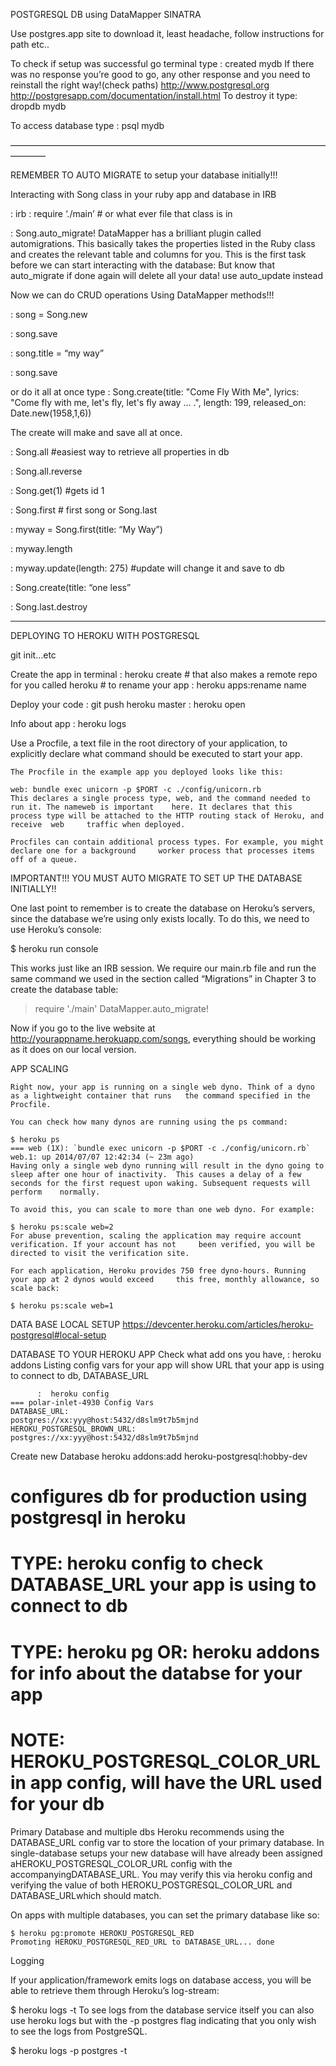 POSTGRESQL DB using DataMapper SINATRA

Use postgres.app site to download it, least headache, follow instructions for path etc..

To check if setup was successful go terminal type   :   created mydb
If there was no response you’re good to go, any other response and you need to reinstall the right way!(check paths)
http://www.postgresql.org
http://postgresapp.com/documentation/install.html
To destroy it type:    dropdb mydb

To access database type :   psql mydb

————————————————————————————————————————


REMEMBER TO AUTO MIGRATE to setup your database initially!!!

Interacting with Song class in your ruby app and database in IRB 

:	irb
:	require ‘./main’  			# or what ever file that class is in

: 	Song.auto_migrate!
DataMapper has a brilliant plugin called automigrations. This basically takes the properties listed in the Ruby class and creates the relevant table and columns for you. This is the first task before we can start interacting with the database:  But know that auto_migrate if done again will delete all your data! use auto_update instead

Now we can do CRUD operations Using DataMapper methods!!!

:  song = Song.new

:  song.save

:  song.title = “my way”

:  song.save

or do it all at once type   :   Song.create(title: "Come Fly With Me", lyrics: "Come fly with me, let's fly, let's fly away ... .", length: 199, released_on: Date.new(1958,1,6))

The create will make and save all at once.



:  Song.all  #easiest way to retrieve all properties in db

:  Song.all.reverse

:  Song.get(1) #gets id 1

:  Song.first  # first song or Song.last

:  myway = Song.first(title: “My Way”)

:  myway.length

:  myway.update(length: 275)  	#update will change it and save to db

:  Song.create(title: “one less”

:  Song.last.destroy


--------------------------------------------------------------------------

DEPLOYING TO HEROKU WITH POSTGRESQL

git init…etc

Create the app in terminal :  heroku create
	# that also makes a remote repo for you called heroku 
	# to rename your app :  heroku apps:rename name

Deploy your code :  git push heroku master
			     :  heroku open

Info about app	     :  heroku logs

Use a Procfile, a text file in the root directory of your application, to explicitly declare what command 	should be executed to start your app.

	The Procfile in the example app you deployed looks like this:

	web: bundle exec unicorn -p $PORT -c ./config/unicorn.rb
	This declares a single process type, web, and the command needed to run it. The nameweb is important 	here. It declares that this process type will be attached to the HTTP routing stack of Heroku, and receive 	web 	traffic when deployed.

	Procfiles can contain additional process types. For example, you might declare one for a background 	worker process that processes items off of a queue.



IMPORTANT!!! YOU MUST AUTO MIGRATE TO SET UP THE DATABASE INITIALLY!! 

One last point to remember is to create the database on Heroku’s servers, since the database we’re using only exists locally. To do this, we need to use Heroku’s console:

$ heroku run console

This works just like an IRB session. We require our main.rb file and run the same command we used in the section called “Migrations” in Chapter 3 to create the database table:

> require './main'
> DataMapper.auto_migrate!

Now if you go to the live website at http://yourappname.herokuapp.com/songs, everything should be working as it does on our local version.

 





APP SCALING

	Right now, your app is running on a single web dyno. Think of a dyno as a lightweight container that runs 	the command specified in the Procfile.

	You can check how many dynos are running using the ps command:

	$ heroku ps
	=== web (1X): `bundle exec unicorn -p $PORT -c ./config/unicorn.rb`
	web.1: up 2014/07/07 12:42:34 (~ 23m ago)
	Having only a single web dyno running will result in the dyno going to sleep after one hour of inactivity. 	This causes a delay of a few seconds for the first request upon waking. Subsequent requests will perform 	normally.

	To avoid this, you can scale to more than one web dyno. For example:

	$ heroku ps:scale web=2
	For abuse prevention, scaling the application may require account verification. If your account has not 	been verified, you will be directed to visit the verification site.

	For each application, Heroku provides 750 free dyno-hours. Running your app at 2 dynos would exceed 	this free, monthly allowance, so scale back:

	$ heroku ps:scale web=1

DATA BASE LOCAL SETUP
https://devcenter.heroku.com/articles/heroku-postgresql#local-setup

DATABASE TO YOUR HEROKU APP
Check what add ons you have, :  heroku addons
Listing config vars for your app will show URL that your app is using to connect to db, DATABASE_URL

	      :	 heroku config
	=== polar-inlet-4930 Config Vars
	DATABASE_URL:                postgres://xx:yyy@host:5432/d8slm9t7b5mjnd
	HEROKU_POSTGRESQL_BROWN_URL: postgres://xx:yyy@host:5432/d8slm9t7b5mjnd
Create new Database
 heroku addons:add heroku-postgresql:hobby-dev

# configures db for production using postgresql in heroku
# TYPE: heroku config to check DATABASE_URL your app is using to connect to db
# TYPE: heroku pg  OR: heroku addons for info about the databse for your app 
# NOTE: HEROKU_POSTGRESQL_COLOR_URL in app config, will have the URL used for your db





Primary Database and multiple dbs
	Heroku recommends using the DATABASE_URL config var to store the location of your primary database. 			In single-database setups your new database will have already been assigned 							aHEROKU_POSTGRESQL_COLOR_URL config with the accompanyingDATABASE_URL. You may verify 		this via heroku config and verifying the value of both HEROKU_POSTGRESQL_COLOR_URL and 			DATABASE_URLwhich should match.

On apps with multiple databases, you can set the primary database like so:

	$ heroku pg:promote HEROKU_POSTGRESQL_RED
	Promoting HEROKU_POSTGRESQL_RED_URL to DATABASE_URL... done




Logging

If your application/framework emits logs on database access, you will be able to retrieve them through Heroku’s log-stream:

$ heroku logs -t
To see logs from the database service itself you can also use heroku logs but with the -p postgres flag indicating that you only wish to see the logs from PostgreSQL.

$ heroku logs -p postgres -t





 



